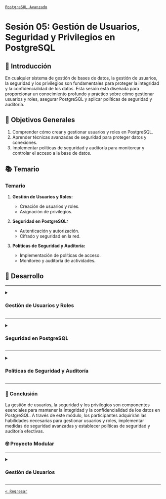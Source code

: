 [`PostgreSQL Avanzado`](../README.md)

# Sesión 05: Gestión de Usuarios, Seguridad y Privilegios en PostgreSQL

## 🌿 Introducción

En cualquier sistema de gestión de bases de datos, la gestión de usuarios, la seguridad y los privilegios son fundamentales para proteger la integridad y la confidencialidad de los datos. Esta sesión está diseñada para proporcionar un conocimiento profundo y práctico sobre cómo gestionar usuarios y roles, asegurar PostgreSQL y aplicar políticas de seguridad y auditoría.

## 🎯 Objetivos Generales

1. Comprender cómo crear y gestionar usuarios y roles en PostgreSQL.
2. Aprender técnicas avanzadas de seguridad para proteger datos y conexiones.
3. Implementar políticas de seguridad y auditoría para monitorear y controlar el acceso a la base de datos.

## 📚 Temario

### Temario

1. **Gestión de Usuarios y Roles:**
   - Creación de usuarios y roles.
   - Asignación de privilegios.

2. **Seguridad en PostgreSQL:**
   - Autenticación y autorización.
   - Cifrado y seguridad en la red.

3. **Políticas de Seguridad y Auditoría:**
   - Implementación de políticas de acceso.
   - Monitoreo y auditoría de actividades.

## 🚀 Desarrollo

---

<details><summary><h3>Gestión de Usuarios y Roles</h3></summary>
<br/>

#### Creación de usuarios y roles
En PostgreSQL, los usuarios y roles se utilizan para gestionar el acceso y las tareas de los diferentes usuarios de la base de datos.

- **Pasos para la creación de usuarios y roles:**
  1. Crear un usuario.
  2. Crear un rol.
  3. Asignar un rol a un usuario.

- **Ejemplo:**
  ```sql
  CREATE USER usuario1 WITH PASSWORD 'password123';
  CREATE ROLE rol_lectura;
  GRANT rol_lectura TO usuario1;
  ```

#### Asignación de privilegios
Los privilegios determinan qué operaciones puede realizar un usuario o rol en una base de datos.

- **Pasos para asignar privilegios:**
  1. Asignar privilegios a nivel de base de datos.
  2. Asignar privilegios a nivel de tabla.
  3. Revocar privilegios.

- **Ejemplo:**
  ```sql
  GRANT SELECT ON ALL TABLES IN SCHEMA public TO rol_lectura;
  REVOKE SELECT ON ALL TABLES IN SCHEMA public FROM rol_lectura;
  ```

<br/>
</details>

---

<details><summary><h3>Seguridad en PostgreSQL</h3></summary>
<br/>

#### Autenticación y autorización
La autenticación verifica la identidad de los usuarios que intentan acceder a PostgreSQL, mientras que la autorización determina los permisos de los usuarios autenticados.

- **Métodos de autenticación:**
  1. Password.
  2. MD5.
  3. SCRAM-SHA-256.
  4. LDAP.
  5. Certificados SSL.

- **Ejemplo:**
  ```sh
  # Modificar pg_hba.conf
  host all all 0.0.0.0/0 md5
  ```

#### Cifrado y seguridad en la red
El cifrado asegura que los datos transmitidos entre el cliente y el servidor no puedan ser leídos por terceros.

- **Pasos para habilitar SSL:**
  1. Generar certificados.
  2. Configurar PostgreSQL para usar SSL.
  3. Verificar la conexión segura.

- **Ejemplo:**
  ```sh
  # Generar certificados SSL
  openssl req -new -text -out server.req
  openssl rsa -in privkey.pem -out server.key
  openssl req -x509 -in server.req -text -key server.key -out server.crt

  # Configurar postgresql.conf
  ssl = on
  ssl_cert_file = 'server.crt'
  ssl_key_file = 'server.key'
  ```


<br/>
</details>

---

<details><summary><h3>Políticas de Seguridad y Auditoría</h3></summary>
<br/>

#### Implementación de políticas de acceso
Las políticas de acceso ayudan a definir y controlar los permisos sobre los datos.

- **Pasos para implementar políticas de acceso:**
  1. Crear políticas de fila.
  2. Asignar políticas a tablas.

- **Ejemplo:**
  ```sql
  CREATE POLICY politica_lectura
  ON tabla1
  FOR SELECT
  USING (true);

  ALTER TABLE tabla1 ENABLE ROW LEVEL SECURITY;
  ```

##### Monitoreo y auditoría de actividades
El monitoreo y la auditoría permiten rastrear las acciones realizadas en la base de datos para detectar y prevenir actividades no autorizadas.

- **Herramientas de auditoría:**
  1. pgAudit.
  2. Log de PostgreSQL.
  3. Herramientas de terceros.

- **Ejemplo:**
  ```sh
  # Configurar postgresql.conf para auditoría
  shared_preload_libraries = 'pgaudit'
  pgaudit.log = 'all'
  ```


<br/>
</details>

---

### 💯 Conclusión

La gestión de usuarios, la seguridad y los privilegios son componentes esenciales para mantener la integridad y la confidencialidad de los datos en PostgreSQL. A través de este módulo, los participantes adquirirán las habilidades necesarias para gestionar usuarios y roles, implementar medidas de seguridad avanzadas y establecer políticas de seguridad y auditoría efectivas.

### 🤓 Proyecto Modular

---

<details><summary><h3>Gestión de Usuarios</h3></summary>
<br/>

Con el fin de que puedas poner todo tu conocimiento en práctica a lo largo de este módulo se realizarán distintas actividades que te permitirán ir construyendo un proyecto de manera progresiva y de manera guiada por los expertos. Este proyecto será el entregable final de todo del módulo y se dividirá en las siguientes etapas:

- [x] Creación de un repositorio   
- [x] Obtención de datos   
- [x] Configuración del entorno SQL   
- [x] Diseño de la base de datos
- [ ] Gestión de usuarios
- [ ] Creando una copia de seguridad
- [ ] Optimizando consultas
- [ ] Preparando un proceso de réplica y alta disponibilidad
- [ ] Preparando el monitoreo
- [ ] Migración de datos
- [ ] Presentación del proyecto

---
 
#### :dart: Avance del Proyecto 5/10: Gestión de usuarios

##### Actividad

⏰ Tiempo estimado: *60 minutos*

1. **Crear usuarios y roles**:

  - Define los usuarios y roles necesarios para el proyecto.
  - Asigna privilegios adecuados a cada usuario y rol.

2. **Escribir el script de creación de usuarios y roles**:

  - Guarda el script en la carpeta `scripts`.

**Ejemplo**:

```sql
CREATE USER analista WITH PASSWORD 'password123';
CREATE ROLE readonly;

GRANT CONNECT ON DATABASE proyecto_db TO readonly;
GRANT USAGE ON SCHEMA public TO readonly;
GRANT SELECT ON ALL TABLES IN SCHEMA public TO readonly;

GRANT readonly TO analista;
```

</details>

---

[`< Regresar`](../README.md)
